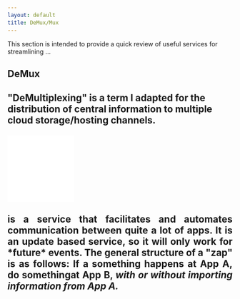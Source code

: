 ```yaml
---
layout: default
title: DeMux/Mux
---
```


This section is intended to provide a quick review of useful services for streamlining ...

<h2>DeMux<h2/>

"DeMultiplexing" is a term I adapted for the distribution of central information to multiple cloud storage/hosting channels.

<a href="http://zapier.com/"><img src="/images/zapier-logomark-reversed.png" class="left" width="150" height="150"><a/>

<p align="justify"><a href="http://zapier.com/"><a/> is a service that facilitates and automates communication between quite a lot of apps. It is an update based service, so it will only work for *future* events. The general structure of a "zap" is as follows: If a <b>something<b/> happens at <b>App A<b/>, do <b>something<b/>at <b>App B<b/>, <i>with or without<i/> importing information from <b>App A<b/>.<p/>

